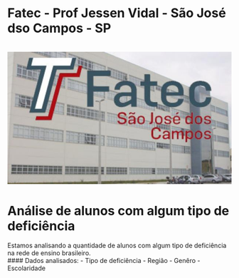 # Fatec - Prof Jessen Vidal - São José dso Campos - SP
<br/>
<img src="fatecads.jpg" alt="fatec ads 2019"/>
<br/>

# Análise de alunos com algum tipo de deficiência
<p></p>
Estamos analisando a quantidade de alunos com algum tipo de deficiência na rede de ensino brasileiro.
<br/>
#### Dados analisados:
- Tipo de deficiência
- Região
- Genêro
- Escolaridade
